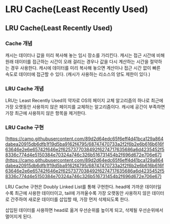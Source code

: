 # LRU Cache(Least Recently Used)

## **LRU Cache(Least Recently Used)**

### **Cache 개념**

캐시는 데이터나 값을 미리 복사해 놓는 임시 장소를 가리킨다. 캐시는 접근 시간에 비해 원래 데이터를 접근하는 시간이 오래 걸리는 경우나 값을 다시 계산하는 시간을 절약하는 경우 사용한다. 캐시에 데이터를 미리 복사해 놓으면 계산이나 접근 시간 없이 빠른 속도로 데이터에 접근할 수 있다. (캐시가 사용하는 리소스의 양도 제한이 있다.)

### **LRU Cache 개념**

LRU는 Least Recently Used의 약자로 OS의 페이지 교체 알고리즘의 하나로 최근에 가장 오랫동안 사용하지 않은 페이지를 교체하는 알고리즘이다. 캐시에 공간이 부족하면 가장 최근에 사용하지 않은 항목을 제거한다.

### **LRU Cache 구현**

[https://camo.githubusercontent.com/89d2d64edc65f6eff4d41bca129a864dabea20915db6dfb1f19d5ba9162f4795/68747470733a2f2f6b2e6b616b616f63646e2e6e65742f646e2f6257377038492f6274717635686a6d4235452f58336c774d4e5150384e70324a746c326b516731454b2f696d672e706e67](https://camo.githubusercontent.com/89d2d64edc65f6eff4d41bca129a864dabea20915db6dfb1f19d5ba9162f4795/68747470733a2f2f6b2e6b616b616f63646e2e6e65742f646e2f6257377038492f6274717635686a6d4235452f58336c774d4e5150384e70324a746c326b516731454b2f696d672e706e67)

LRU Cache 구현은 Doubly Linked List를 통해 구현한다. head에 가까운 데이터일수록 최근에 사용한 데이터이고, tail에 가까울수록 가장 오랫동안 사용하지 않은 데이터로 간주하여 새로운 데이터를 삽입할 때, 가장 먼저 삭제되도록 한다.

삽입된 데이터를 사용하면 head로 옮겨 우선순위를 높이게 되고, 삭제될 우선순위에서 멀어지게 된다.
